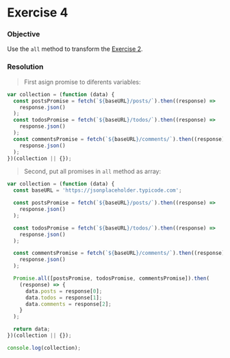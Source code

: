 # Exercise 4

### Objective

Use the `all` method to transform the [Exercise 2](./exercise-2.md).

### Resolution

> First asign promise to diferents variables:

```javascript
var collection = (function (data) {
  const postsPromise = fetch(`${baseURL}/posts/`).then((response) =>
    response.json()
  );
  const todosPromise = fetch(`${baseURL}/todos/`).then((response) =>
    response.json()
  );
  const commentsPromise = fetch(`${baseURL}/comments/`).then((response) =>
    response.json()
  );
})(collection || {});
```

> Second, put all promises in `all` method as array:

```javascript
var collection = (function (data) {
  const baseURL = 'https://jsonplaceholder.typicode.com';

  const postsPromise = fetch(`${baseURL}/posts/`).then((response) =>
    response.json()
  );

  const todosPromise = fetch(`${baseURL}/todos/`).then((response) =>
    response.json()
  );

  const commentsPromise = fetch(`${baseURL}/comments/`).then((response) =>
    response.json()
  );

  Promise.all([postsPromise, todosPromise, commentsPromise]).then(
    (response) => {
      data.posts = response[0];
      data.todos = response[1];
      data.comments = response[2];
    }
  );

  return data;
})(collection || {});

console.log(collection);
```
